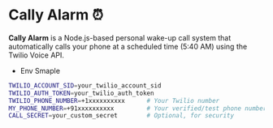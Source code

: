 # Cally Alarm ⏰

**Cally Alarm** is a Node.js-based personal wake-up call system that automatically calls your phone at a scheduled time (5:40 AM) using the Twilio Voice API.

- Env Smaple 
```bash
TWILIO_ACCOUNT_SID=your_twilio_account_sid
TWILIO_AUTH_TOKEN=your_twilio_auth_token
TWILIO_PHONE_NUMBER=+1xxxxxxxxxx      # Your Twilio number
MY_PHONE_NUMBER=+91xxxxxxxxxx         # Your verified/test phone number
CALL_SECRET=your_custom_secret        # Optional, for security
```